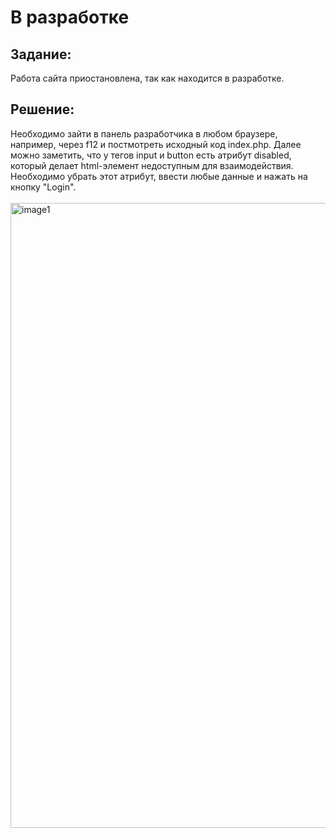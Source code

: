 <h1>В разработке</h1>

<h2>Задание:</h2>
Работа сайта приостановлена, так как находится в разработке.<br>

<h2>Решение:</h2>
Необходимо зайти в панель разработчика в любом браузере, например, через f12 и постмотреть исходный код index.php. Далее можно заметить, что у тегов input и button есть атрибут disabled, который делает html-элемент недоступным для взаимодействия. Необходимо убрать этот атрибут, ввести любые данные и нажать на кнопку "Login".<br/><br/>

<img width="1000" alt="image1" src="https://github.com/QwarkDev/LyceumCTF_2024/assets/160727310/17e1b74c-5eeb-4097-8ba1-40217679debf">
